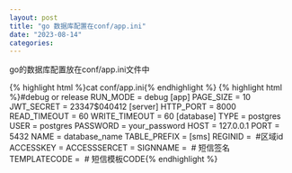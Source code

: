 ```yaml
---
layout: post
title: "go 数据库配置在conf/app.ini"
date: "2023-08-14"
categories: 
---
```

<p>go的数据库配置放在conf/app.ini文件中</p>
{% highlight html %}cat conf/app.ini{% endhighlight %}
{% highlight html %}#debug or release
RUN_MODE = debug
[app]
PAGE_SIZE = 10
JWT_SECRET = 23347$040412
[server]
HTTP_PORT = 8000
READ_TIMEOUT = 60
WRITE_TIMEOUT = 60
[database]
TYPE = postgres
USER = postgres
PASSWORD = your_password
HOST = 127.0.0.1
PORT = 5432
NAME = database_name
TABLE_PREFIX =
[sms]
REGINID =&nbsp; #区域id
ACCESSKEY =
ACCESSSERCET =
SIGNNAME =&nbsp; # 短信签名
TEMPLATECODE =&nbsp; # 短信模板CODE{% endhighlight %}
<p>&nbsp;</p>
